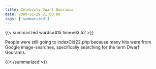 ```yaml
---
title: Celebrity Dwarf Gouramis
date: 2009-01-29 21:00:00
tags: ['summarized']
---
```


{{< summarized words=415 time=63.52 >}}

People were still going to indexOld22.php because many hits were from Google image-searches, specifically searching for the term Dwarf Gouramis.

{{< /summarized >}}
